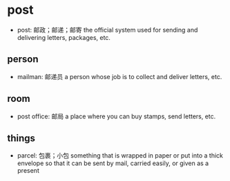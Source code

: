 # post

- post: 邮政；邮递；邮寄 the official system used for sending and delivering letters, packages, etc.

## person

- mailman: 邮递员 a person whose job is to collect and deliver letters, etc.

## room

- post office: 邮局 a place where you can buy stamps, send letters, etc.

## things

- parcel: 包裹；小包 something that is wrapped in paper or put into a thick envelope so that it can be sent by mail, carried easily, or given as a present
